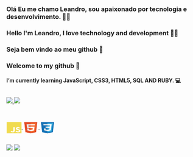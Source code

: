 
   <h3>Olá Eu me chamo Leandro, sou apaixonado por tecnologia e desenvolvimento. 👨‍💻</h3>
   <h3>Hello I'm Leandro, I love technology and development 👨‍💻</h3>
   <h3>Seja bem vindo ao meu github 👋</h3>
   <h3>Welcome to my github 👋 </h3>
   <h4> I’m currently learning JavaScript, CSS3, HTML5, SQL AND RUBY. 💻</h4>


##
<div>
  <a href="https://github.com/leandrotagarro">
  <img height="180em" src=https://github-readme-stats.vercel.app/api?username=leandrotagarro&hide=contribs,prs&count_private=true&show_icons=true&theme=transparent>
  <img height="180em" src=https://github-readme-stats.vercel.app/api/top-langs/?username=leandrotagarro&langs_count=8)](https://github.com/leandrotagarro/github-readme-stats)>
  </div>
  
  
##

<div style="display: inline_block"><br>
  <img align="center" alt="Rafa-Js" height="30" width="40" src="https://raw.githubusercontent.com/devicons/devicon/master/icons/javascript/javascript-plain.svg">
  <img align="center" alt="Rafa-HTML" height="30" width="40" src="https://raw.githubusercontent.com/devicons/devicon/master/icons/html5/html5-original.svg">
  <img align="center" alt="Rafa-CSS" height="30" width="40" src="https://raw.githubusercontent.com/devicons/devicon/master/icons/css3/css3-original.svg">
</div>

##

<div> 
  <a href = "mailto:leandro.tagarro@gmail.com"><img src="https://img.shields.io/badge/-Gmail-%23333?style=for-the-badge&logo=gmail&logoColor=white" target="_blank"></a>
  <a href="https://www.linkedin.com/in/leandro-tagarro/" target="_blank"><img src="https://img.shields.io/badge/-LinkedIn-%230077B5?style=for-the-badge&logo=linkedin&logoColor=white" target="_blank"></a> 
  
</div>
